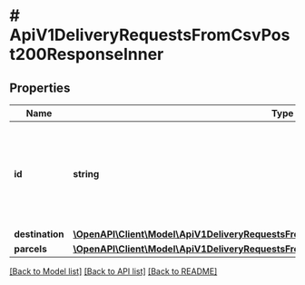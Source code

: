 # # ApiV1DeliveryRequestsFromCsvPost200ResponseInner

## Properties

Name | Type | Description | Notes
------------ | ------------- | ------------- | -------------
**id** | **string** | ID of the accepted order in our system. Can be passed to support in case of problems |
**destination** | [**\OpenAPI\Client\Model\ApiV1DeliveryRequestsFromCsvPost200ResponseInnerDestination**](ApiV1DeliveryRequestsFromCsvPost200ResponseInnerDestination.md) |  | [optional]
**parcels** | [**\OpenAPI\Client\Model\ApiV1DeliveryRequestsFromCsvPost200ResponseInnerParcelsInner[]**](ApiV1DeliveryRequestsFromCsvPost200ResponseInnerParcelsInner.md) |  |

[[Back to Model list]](../../README.md#models) [[Back to API list]](../../README.md#endpoints) [[Back to README]](../../README.md)
